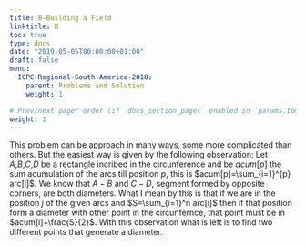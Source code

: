 ```yaml
---
title: B-Building a Field
linktitle: B
toc: true
type: docs
date: "2019-05-05T00:00:00+01:00"
draft: false
menu:
  ICPC-Regional-South-America-2018:
    parent: Problems and Solution
    weight: 1

# Prev/next pager order (if `docs_section_pager` enabled in `params.toml`)
weight: 1
---
```

This problem can be approach in many ways, some more complicated than others. But the easiest way is given by the following observation: Let $A$,$B$,$C$,$D$ be a rectangle incribed in the circunference and be $acum[p]$ the sum acumulation of the arcs till position $p$, this is $acum[p]=\sum_{i=1}^{p} arc[i]$. We know that $A-B$ and $C-D$, segment formed by opposite corners, are both diameters. What I mean by this is that if we are in the position $j$ of the given arcs and $S=\sum_{i=1}^n arc[i]$ then if that position form a diameter with other point in the circunfernce, that point must be in $acum[i]+\frac{S}{2}$. With this observation what is left is to find two different points that generate a diameter. 
 
